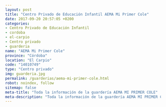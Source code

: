 ```yaml
---
layout: post
title: "Centro Privado de Educación Infantil AEMA Mi Primer Cole"
date: 2017-09-20 20:57:05 +0200
categories:
- Centro Privado de Educación Infantil
- cordoba
- el-carpio
- Centro privado
- guarderia
name: "AEMA Mi Primer Cole"
province: "Córdoba"
location: "El Carpio"
code: "14010749"
type: "Centro privado"
img: guarderia.jpg
permalink: /guarderias/aema-mi-primer-cole.html
robot: noindex, follow
sitemap: false
meta-title: "Toda la información de la guardería AEMA MI PRIMER COLE"
meta-description: "Toda la información de la guardería AEMA MI PRIMER COLE"
---
```

